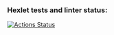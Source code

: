 ### Hexlet tests and linter status:
[![Actions Status](https://github.com/KonstantinZeGeR/frontend-project-44/actions/workflows/hexlet-check.yml/badge.svg)](https://github.com/KonstantinZeGeR/frontend-project-44/actions)